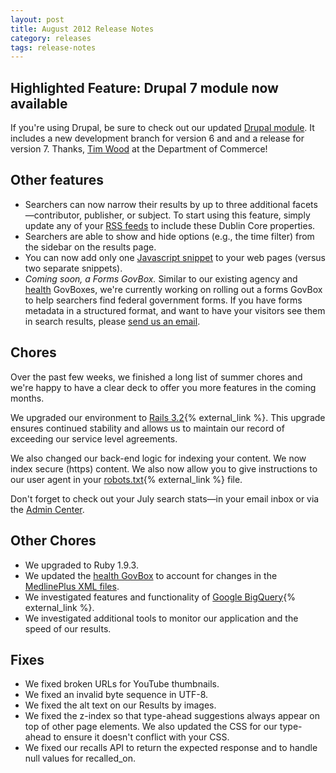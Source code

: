 ```yaml
---
layout: post
title: August 2012 Release Notes
category: releases
tags: release-notes
---
```


## Highlighted Feature: Drupal 7 module now available

If you're using Drupal, be sure to check out our updated [Drupal module](https://www.drupal.org/project/USASearch). It includes a new development branch for version 6 and and a release for version 7. Thanks, [Tim Wood](https://www.drupal.org/user/457434) at the Department of Commerce!

## Other features

* Searchers can now narrow their results by up to three additional facets&mdash;contributor, publisher, or subject. To start using this feature, simply update any of your [RSS feeds](/manual/rss.html) to include these Dublin Core properties. 
* Searchers are able to show and hide options (e.g., the time filter) from the sidebar on the results page.
* You can now add only one [Javascript snippet](/manual/code.html) to your web pages (versus two separate snippets).
* *Coming soon, a Forms GovBox.* Similar to our existing agency and [health](/manual/govbox-health.html) GovBoxes, we're currently working on rolling out a forms GovBox to help searchers find federal government forms. If you have forms metadata in a structured format, and want to have your visitors see them in search results, please [send us an email](mailto:search@support.digitalgov.gov).

## Chores

Over the past few weeks, we finished a long list of summer chores and we're happy to have a clear deck to offer you more features in the coming months.

We upgraded our environment to [Rails 3.2](http://weblog.rubyonrails.org/2012/1/20/rails-3-2-0-faster-dev-mode-routing-explain-queries-tagged-logger-store){% external_link %}. This upgrade ensures continued stability and allows us to maintain our record of exceeding our service level agreements.

We also changed our back-end logic for indexing your content. We now index secure (https) content. We also now allow you to give instructions to our user agent in your [robots.txt](http://www.robotstxt.org/robotstxt.html){% external_link %} file.

Don't forget to check out your July search stats&mdash;in your email inbox or via the [Admin Center](https://search.usa.gov/sites/).

## Other Chores

* We upgraded to Ruby 1.9.3.
* We updated the [health GovBox](/manual/govbox-health.html) to account for changes in the [MedlinePlus XML files](http://www.nlm.nih.gov/medlineplus/xml.html).
* We investigated features and functionality of [Google BigQuery](https://developers.google.com/bigquery/){% external_link %}.
* We investigated additional tools to monitor our application and the speed of our results.

## Fixes
* We fixed broken URLs for YouTube thumbnails.
* We fixed an invalid byte sequence in UTF-8.
* We fixed the alt text on our Results by images.
* We fixed the z-index so that type-ahead suggestions always appear on top of other page elements. We also updated the CSS for our type-ahead to ensure it doesn't conflict with your CSS.
* We fixed our recalls API to return the expected response and to handle null values for recalled_on.